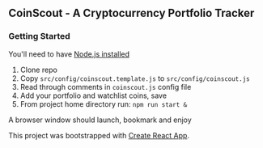 ## CoinScout - A Cryptocurrency Portfolio Tracker

### Getting Started

You'll need to have [Node.js installed](https://nodejs.org/en/download/)

  1. Clone repo
  2. Copy `src/config/coinscout.template.js` to `src/config/coinscout.js`
  3. Read through comments in `coinscout.js` config file
  4. Add your portfolio and watchlist coins, save
  5. From project home directory run:  `npm run start &`
  
  A browser window should launch, bookmark and enjoy

This project was bootstrapped with [Create React App](https://github.com/facebookincubator/create-react-app).
